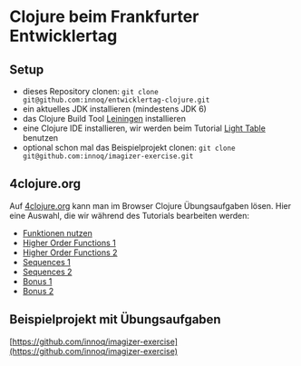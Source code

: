 # Clojure beim Frankfurter Entwicklertag

## Setup

* dieses Repository clonen: `git clone git@github.com:innoq/entwicklertag-clojure.git`
* ein aktuelles JDK installieren (mindestens JDK 6)
* das Clojure Build Tool [Leiningen](http://leiningen.org/#install) installieren
* eine Clojure IDE installieren, wir werden beim Tutorial [Light Table](http://lighttable.com/) benutzen
* optional schon mal das Beispielprojekt clonen: `git clone git@github.com:innoq/imagizer-exercise.git`

## 4clojure.org

Auf [4clojure.org](http://4clojure.org) kann man im Browser Clojure Übungsaufgaben lösen. Hier eine Auswahl, die wir während des Tutorials bearbeiten werden:

* [Funktionen nutzen](http://www.4clojure.com/problem/14)
* [Higher Order Functions 1](http://www.4clojure.com/problem/17)
* [Higher Order Functions 2](http://www.4clojure.com/problem/18)
* [Sequences 1](http://www.4clojure.com/problem/12)
* [Sequences 2](http://www.4clojure.com/problem/13)
* [Bonus 1](http://www.4clojure.com/problem/20)
* [Bonus 2](http://www.4clojure.com/problem/70)

## Beispielprojekt mit Übungsaufgaben

[https://github.com/innoq/imagizer-exercise](https://github.com/innoq/imagizer-exercise)

